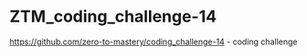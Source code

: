 # ZTM_coding_challenge-14
https://github.com/zero-to-mastery/coding_challenge-14 - coding  challenge
